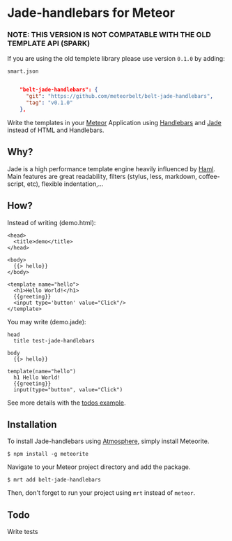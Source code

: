 # Jade-handlebars for Meteor

### **NOTE: THIS VERSION IS NOT COMPATABLE WITH THE OLD TEMPLATE API (SPARK)**

If you are using the old templete library please use version `0.1.0` by adding:

`smart.json`

```json

    "belt-jade-handlebars": {
      "git": "https://github.com/meteorbelt/belt-jade-handlebars",
      "tag": "v0.1.0"
    },
```

Write the templates in your [Meteor](https://github.com/meteor/meteor) Application using [Handlebars](http://github.com/wycats/handlebars.js) and [Jade](https://github.com/visionmedia/jade) instead of HTML and Handlebars.

## Why?

Jade is a high performance template engine heavily influenced by [Haml](http://haml.info/). Main features are great readability, filters (stylus, less, markdown, coffee-script, etc), flexible indentation,...

## How?

Instead of writing (demo.html):
    
    <head>
      <title>demo</title>
    </head>

    <body>
      {{> hello}}
    </body>

    <template name="hello">
      <h1>Hello World!</h1>
      {{greeting}}
      <input type='button' value="Click"/>
    </template> 

You may write (demo.jade):
    
    head
      title test-jade-handlebars

    body
      {{> hello}}

    template(name="hello")
      h1 Hello World!
      {{greeting}}
      input(type="button", value="Click")

See more details with the [todos example](https://github.com/meteorbelt/meteor-jade-handlebars/blob/master/examples/todos/client/todos.jade).

## Installation

To install Jade-handlebars using [Atmosphere](https://atmosphere.meteor.com), simply install Meteorite.
    
    $ npm install -g meteorite

Navigate to your Meteor project directory and add the package.

    $ mrt add belt-jade-handlebars

Then, don't forget to run your project using `mrt` instead of `meteor`.

## Todo

Write tests
